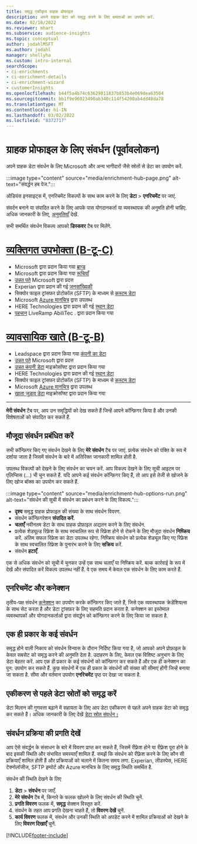 ```yaml
---
title: समृद्ध एकीकृत ग्राहक प्रोफाइल
description: अपने ग्राहक डेटा को समृद्ध करने के लिए क्षमताओं का उपयोग करें.
ms.date: 02/18/2022
ms.reviewer: mhart
ms.subservice: audience-insights
ms.topic: conceptual
author: jodahlMSFT
ms.author: jodahl
manager: shellyha
ms.custom: intro-internal
searchScope:
- ci-enrichments
- ci-enrichment-details
- ci-enrichment-wizard
- customerInsights
ms.openlocfilehash: b44f5a4b74c63629811837b853b4e069dea63504
ms.sourcegitcommit: bb1f9e96023490ab340c114f54200ab4dd48da78
ms.translationtype: MT
ms.contentlocale: hi-IN
ms.lasthandoff: 03/02/2022
ms.locfileid: "8372717"
---
```

# <a name="enrichment-for-customer-profiles-preview"></a>ग्राहक प्रोफाइल के लिए संवर्धन (पूर्वावलोकन)

अपने ग्राहक डेटा संवर्धन के लिए Microsoft और अन्य भागीदारों जैसे स्रोतों से डेटा का उपयोग करें.

:::image type="content" source="media/enrichment-hub-page.png" alt-text="संवर्द्धन हब पेज.":::

ऑडियंस इनसाइट्स में, एनरिचमेंट विकल्पों के साथ काम करने के लिए **डेटा** > **एनरिचमेंट** पर जाएं.  

संवर्दन बनाने या संपादित करने के लिए आपके पास योगदानकर्ता या व्यवस्थापक की अनुमति होनी चाहिए. अधिक जानकारी के लिए, [अनुमतियाँ](permissions.md) देखें.

सभी समर्थित संवर्धन विकल्प आपको **डिस्कवर** टैब पर मिलेंगे.

# <a name="individual-consumers-b-to-c"></a>[व्यक्तिगत उपभोक्ता (B-टू-C)](#tab/b2c)

- Microsoft द्वारा प्रदान किया गया [ब्रान्ड](enrichment-microsoft.md)
- Microsoft द्वारा प्रदान किया गया [रूचियाँ](enrichment-microsoft.md)
- [उन्नत पते](enrichment-enhanced-addresses.md) Microsoft द्वारा प्रदत्त 
- Experian द्वारा प्रदान की गई [जनसांख्यिकी](enrichment-experian.md)
- सिक्योर फाइल ट्रांसफर प्रोटोकॉल (SFTP) के माध्यम से [कस्टम डेटा](enrichment-SFTP-custom-import.md) 
- Microsoft [Azure मानचित्र](enrichment-azure-maps.md) द्वारा उपलब्ध
- HERE Technologies द्वारा प्रदान की गई [स्थान डेटा](enrichment-here.md) 
- [पहचान](enrichment-liveramp.md) LiveRamp AbiliTec . द्वारा प्रदान किया गया

# <a name="business-accounts-b-to-b"></a>[व्यावसायिक खाते (B-टू-B)](#tab/b2b)

- Leadspace द्वारा प्रदान किया गया [कंपनी का डेटा](enrichment-leadspace.md)
- [उन्नत पते](enrichment-enhanced-addresses.md) Microsoft द्वारा प्रदत्त 
- [उन्नत कंपनी डेटा](enrichment-enhanced-company-data.md) माइक्रोसॉफ्ट द्वारा प्रदान किया गया
- HERE Technologies द्वारा प्रदान की गई [स्थान डेटा](enrichment-here.md) 
- सिक्योर फाइल ट्रांसफर प्रोटोकॉल (SFTP) के माध्यम से [कस्टम डेटा](enrichment-SFTP-custom-import.md) 
- Microsoft [Azure मानचित्र](enrichment-azure-maps.md) द्वारा उपलब्ध
- [खाता जुड़ाव डेटा](enrichment-office.md) माइक्रोसॉफ्ट द्वारा प्रदान किया गया

---

**मेरी संवर्धन** टैब पर, आप उन समृद्धियों को देख सकते हैं जिन्हें आपने कॉन्फ़िगर किया है और उनकी विशेषताओं को संपादित कर सकतें हैं.

## <a name="manage-existing-enrichments"></a>मौजूदा संवर्धन प्रबंधित करें

सभी कॉन्फ़िगर किए गए संवर्धन देखने के लिए **मेरे संवर्धन** टैब पर जाएं. प्रत्येक संवर्धन को पंक्ति के रूप में दर्शाया जाता है जिसमें संवर्धन के बारे में अतिरिक्त जानकारी शामिल होती है.

उपलब्ध विकल्पों को देखने के लिए संवर्धन का चयन करें. आप विकल्प देखने के लिए सूची आइटम पर एलिप्सिस (...) भी चुन सकते हैं. यदि आपने कई संवर्धन कॉन्फ़िगर किए हैं, तो आप इसे तेजी से खोजने के लिए खोज बॉक्स का उपयोग कर सकते हैं.

:::image type="content" source="media/enrichment-hub-options-run.png" alt-text="संवर्धन की सूची में संवर्धन का प्रबंधन करने के लिए विकल्प.":::

- **दृश्य** समृद्ध ग्राहक प्रोफाइल की संख्या के साथ संवर्धन विवरण.
- संवर्धन कॉन्फ़िगरेशन **संपादित करें**.
- **चलाएँ** नवीनतम डेटा के साथ ग्राहक प्रोफ़ाइल अद्यतन करने के लिए संवर्धन.
- प्रत्येक शेड्यूल्ड रिफ्रेश के साथ स्वचालित रूप से रिफ्रेश होने से रोकने के लिए मौजूदा संवर्धन **निष्क्रिय** करें. अंतिम सफल रिफ्रेश का डेटा उपलब्ध रहेगा. निष्क्रिय संवर्धन को प्रत्येक शेड्यूल किए गए रिफ्रेश के साथ स्वचालित रिफ्रेश के पुनारंभ करने के लिए **सक्रिय** करें.
- संवर्धन **हटाएँ**.

एक से अधिक संवर्धन को सूची में चुनकर उन्हें एक साथ चलाएँ या निष्क्रिय करें. बल्क कार्रवाई के रूप में देखें और संपादित करें विकल्प उपलब्ध नहीं हैं. वे एक समय में केवल एक संवर्धन के लिए काम करते हैं.

## <a name="enrichments-and-connections"></a>एनरिचमेंट और कनेक्शन

तृतीय-पक्ष संवर्धन [कनेक्शन](connections.md) का उपयोग करके कॉन्फ़िगर किए जाते हैं, जिसे एक व्यवस्थापक क्रेडेंशियल्स के साथ सेट करता है और डेटा ट्रांसफ़र के लिए सहमति प्रदान करता है. कनेक्शन का इस्तेमाल व्यवस्थापकों और योगदानकर्ताओं द्वारा संवर्द्धन को कॉन्फ़िगर करने के लिए किया जा सकता है.  

## <a name="multiple-enrichments-of-the-same-type"></a>एक ही प्रकार के कई संवर्धन

समृद्ध होने वाली निकाय को संवर्धन विन्यास के दौरान निर्दिष्ट किया गया है, जो आपको अपने प्रोफ़ाइल के केवल सबसेट को समृद्ध करने की अनुमति देता है. उदाहरण के लिए, केवल एक विशिष्ट अनुभाग के लिए डेटा बेहतर करें. आप एक ही प्रकार के कई संवर्धनों को कॉन्फ़िगर कर सकते हैं और एक ही कनेक्शन का पुन: उपयोग कर सकते हैं. कुछ संवर्धनों में एक ही प्रकार के संवर्धनों की संख्या की सीमाएं होंगी जिन्हें बनाया जा सकता है. सीमा और वर्तमान उपयोग **एनरिचमेंट** पृष्ठ पर देखा जा सकता है.

## <a name="enrich-data-sources-before-unification"></a>एकीकरण से पहले डेटा स्रोतों को समृद्ध करें

डेटा मिलान की गुणवत्ता बढ़ाने में सहायता के लिए आप डेटा एकीकरण से पहले अपने ग्राहक डेटा को समृद्ध कर सकते हैं। अधिक जानकारी के लिए देखें [डेटा स्रोत संवर्धन।](data-sources-enrichment.md)

## <a name="see-the-progress-of-the-enrichment-process"></a>संवर्धन प्रक्रिया की प्रगति देखें

आप ऐसे संवर्द्धन के संसाधन के बारे में विवरण प्राप्त कर सकते हैं, जिसमें रीफ़्रेश होने या रीफ़्रेश पूरा होने के बाद इसकी स्थिति और संभावित समस्याएँ शामिल हैं. समझें कि संवर्धन को रीफ़्रेश करने के लिए कौन सी प्रक्रियाएँ शामिल होती हैं और प्रक्रियाओं को चलाने में कितना समय लगा. Experian, लीडस्पेस, HERE टेक्नोलॉजीज, SFTP इम्पोर्ट और Azure मानचित्र के लिए समृद्ध स्थिति समर्थित है.

संवर्धन की स्थिति देखने के लिए

1. **डेटा** > **संवर्धन** पर जाएँ. 
1. **मेरे संवर्धन** टैब में, किनारे के फलक खोलने के लिए संवर्धन की स्थिति चुनें. 
1. **प्रगति विवरण** फलक में, **समृद्ध** सेक्शन विस्तृत करें. 
1. संवर्धन के तहत आप प्रगति देखना चाहते हैं, तो **विवरण देखें** चुनें. 
1. **कार्य विवरण** फलक में, संवर्धन और उनकी स्थिति को अपडेट करने में शामिल प्रक्रियाओं को देखने के लिए **विवरण दिखाएँ** चुनें. 

[!INCLUDE[footer-include](../includes/footer-banner.md)]
